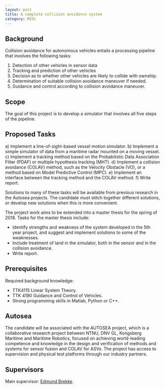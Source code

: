 ```yaml
---
layout: post
title: A complete collision avoidance system
category: MISC
---
```

## Background
Collision avoidance for autonomous vehicles entails a processing pipeline that involves the following tasks:
1. Detection of other vehicles in sensor data
2. Tracking and prediction of other vehicles
3. Decision as to whether other vehicles are likely to collide with ownship.
4. Determination of suitable collision avoidance maneuver if needed.
5. Guidance and control according to collision avoidance maneuver.
 

## Scope
The goal of this project is to develop a simulator that involves all five steps of the pipeline.

## Proposed Tasks
a) Implement a line-of-sight-based vessel motion simulator.
b) Implement a simple simulator of data from a maritime radar mounted on a moving vessel.
c) Implement a tracking method based on the Probabilistic Data Association Filter (PDAF) or multiple hypothesis tracking (MHT).
d) Implement a collision avoidance (COLAV) method, such as the Velocity Obstacle (VO), or a method based on Model Predictive Control (MPC).
e) Implement an interface between the tracking method and the COLAV method. 
f) Write report. 

Solutions to many of these tasks will be available from previous research in the Autosea projects. The candidate must stitch together different solutions, or develop new solutions when this is more convenient.

The project work aims to be extended into a master thesis for the spring of 2018. Tasks for the master thesis include:

- Identify strengths and weakness of the system developed in the 5th year project, and suggest and implement solutions to some of the weaknesses.
- Include treatment of land in the simulator, both in the sensor and in the collision avoidance. 
- Write report.

## Prerequisites
Required background knowledge:

- TTK4115 Linear System Theory.
- TTK 4190 Guidance and Control of Vehicles.
- Strong programming skills in Matlab, Python or C++.


## Autosea
The candidate will be associated with the AUTOSEA project, which is a collaborative research project between NTNU, DNV GL, Kongsberg Maritime and Maritime Robotics, focused on achieving world-leading competence and knowledge in the design and verification of methods and systems for sensor fusion and COLAV for ASVs. The project has access to supervision and physical test platforms through our industry partners.

## Supervisors 
Main supervisor: [Edmund Brekke](http://www.ntnu.no/ansatte/edmund.brekke).

